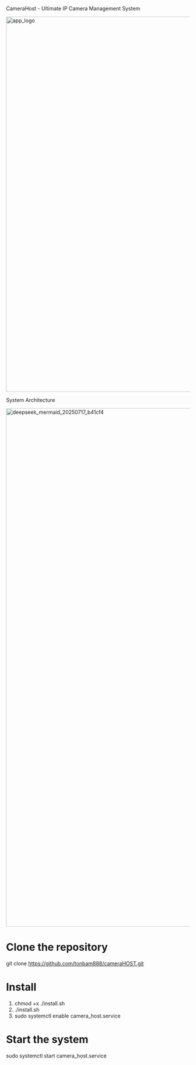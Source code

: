 CameraHost - Ultimate IP Camera Management System

<img width="1024" height="1024" alt="app_logo" src="https://github.com/user-attachments/assets/f36d8c39-8fd0-4250-b256-83ed330544a7" />


System Architecture

<img width="4355" height="1415" alt="deepseek_mermaid_20250717_b41cf4" src="https://github.com/user-attachments/assets/2f395027-d94b-48e7-a496-22bd33bfa536" />


# Clone the repository
git clone https://github.com/tonbam888/cameraHOST.git

# Install
1. chmod +x ./install.sh
2. ./install.sh
3. sudo systemctl enable camera_host.service

# Start the system
sudo systemctl start camera_host.service
